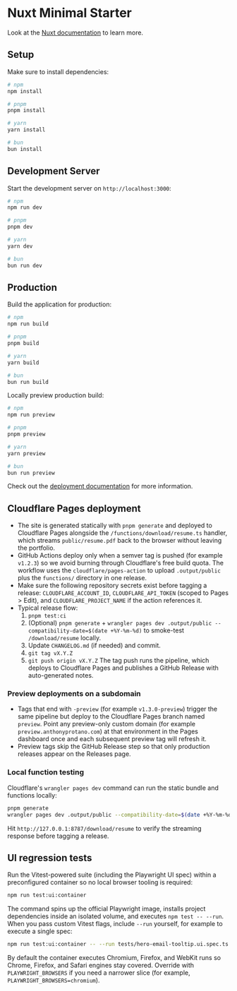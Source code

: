 # Nuxt Minimal Starter

Look at the [Nuxt documentation](https://nuxt.com/docs/getting-started/introduction) to learn more.

## Setup

Make sure to install dependencies:

```bash
# npm
npm install

# pnpm
pnpm install

# yarn
yarn install

# bun
bun install
```

## Development Server

Start the development server on `http://localhost:3000`:

```bash
# npm
npm run dev

# pnpm
pnpm dev

# yarn
yarn dev

# bun
bun run dev
```

## Production

Build the application for production:

```bash
# npm
npm run build

# pnpm
pnpm build

# yarn
yarn build

# bun
bun run build
```

Locally preview production build:

```bash
# npm
npm run preview

# pnpm
pnpm preview

# yarn
yarn preview

# bun
bun run preview
```

Check out the [deployment documentation](https://nuxt.com/docs/getting-started/deployment) for more information.

## Cloudflare Pages deployment

- The site is generated statically with `pnpm generate` and deployed to Cloudflare Pages alongside the `/functions/download/resume.ts` handler, which streams `public/resume.pdf` back to the browser without leaving the portfolio.
- GitHub Actions deploy only when a semver tag is pushed (for example `v1.2.3`) so we avoid burning through Cloudflare's free build quota. The workflow uses the `cloudflare/pages-action` to upload `.output/public` plus the `functions/` directory in one release.
- Make sure the following repository secrets exist before tagging a release: `CLOUDFLARE_ACCOUNT_ID`, `CLOUDFLARE_API_TOKEN` (scoped to Pages > Edit), and `CLOUDFLARE_PROJECT_NAME` if the action references it.
- Typical release flow:
  1. `pnpm test:ci`
  2. (Optional) `pnpm generate` + `wrangler pages dev .output/public --compatibility-date=$(date +%Y-%m-%d)` to smoke-test `/download/resume` locally.
  3. Update `CHANGELOG.md` (if needed) and commit.
  4. `git tag vX.Y.Z`
  5. `git push origin vX.Y.Z`
  The tag push runs the pipeline, which deploys to Cloudflare Pages and publishes a GitHub Release with auto-generated notes.

### Preview deployments on a subdomain

- Tags that end with `-preview` (for example `v1.3.0-preview`) trigger the same pipeline but deploy to the Cloudflare Pages branch named `preview`. Point any preview-only custom domain (for example `preview.anthonyprotano.com`) at that environment in the Pages dashboard once and each subsequent preview tag will refresh it.
- Preview tags skip the GitHub Release step so that only production releases appear on the Releases page.

### Local function testing

Cloudflare's `wrangler pages dev` command can run the static bundle and functions locally:

```bash
pnpm generate
wrangler pages dev .output/public --compatibility-date=$(date +%Y-%m-%d)
```

Hit `http://127.0.0.1:8787/download/resume` to verify the streaming response before tagging a release.

## UI regression tests

Run the Vitest-powered suite (including the Playwright UI spec) within a preconfigured container so no local browser tooling is required:

```bash
npm run test:ui:container
```

The command spins up the official Playwright image, installs project dependencies inside an isolated volume, and executes `npm test -- --run`. When you pass custom Vitest flags, include `--run` yourself, for example to execute a single spec:

```bash
npm run test:ui:container -- --run tests/hero-email-tooltip.ui.spec.ts
```

By default the container executes Chromium, Firefox, and WebKit runs so Chrome, Firefox, and Safari engines stay covered. Override with `PLAYWRIGHT_BROWSERS` if you need a narrower slice (for example, `PLAYWRIGHT_BROWSERS=chromium`).
